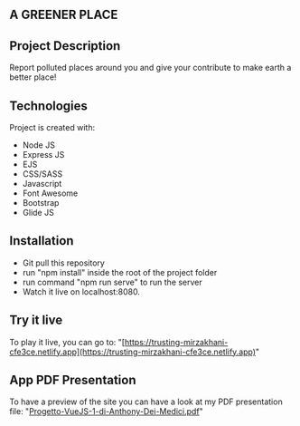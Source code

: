 ## A GREENER PLACE

## Project Description
Report polluted places around you and give your contribute to make earth a better place!

## Technologies
Project is created with:
* Node JS
* Express JS
* EJS
* CSS/SASS
* Javascript
* Font Awesome
* Bootstrap
* Glide JS

## Installation
* Git pull this repository
* run "npm install" inside the root of the project folder
* run command "npm run serve" to run the server
* Watch it live on localhost:8080.

## Try it live
To play it live, you can go to:
"[https://trusting-mirzakhani-cfe3ce.netlify.app](https://trusting-mirzakhani-cfe3ce.netlify.app)"

## App PDF Presentation
To have a preview of the site you can have a look at my PDF
presentation file: "[Progetto-VueJS-1-di-Anthony-Dei-Medici.pdf](https://github.com/AnthonyDM-Dev/LetsPlayToTicTacToe/blob/master/Progetto-VueJS-1-di-Anthony-Dei-Medici.pdf)"